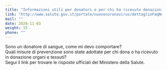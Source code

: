 ```yaml
---
title: "Informazioni utili per donatori e per chi ha ricevuto donazioni"
link: "http://www.salute.gov.it/portale/nuovocoronavirus/dettaglioFaqNuovoCoronavirus.jsp?lingua=italiano&id=243"
mail: ""
date: 2020-11-03
weight: 15
phone: ""
---
```


Sono un donatore di sangue, come mi devo comportare?  
Quali misure di prevenzione sono state adottate per chi dona o ha ricevuto in donazione organi e tessuti?  
Segui il link per trovare le risposte ufficiali del Ministero della Salute.
